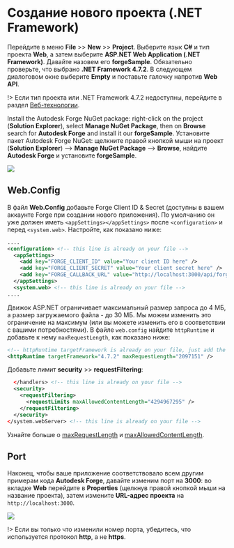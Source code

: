# Создание нового проекта (.NET Framework)

Перейдите в меню **File** >> **New** >> **Project**. Выберите язык **C#** и тип проекта **Web**, а затем выберите **ASP.NET Web Application (.NET Framework)**. Давайте назовем его **forgeSample**. Обязательно проверьте, что выбрано **.NET Framework 4.7.2**. В следующем диалоговом окне выберите **Empty** и поставьте галочку напротив **Web API**.

!> Если тип проекта или .NET Framework 4.7.2 недоступны, перейдите в раздел [Веб-технологии](environment/tools/net).

Install the Autodesk Forge NuGet package: right-click on the project (**Solution Explorer**), select **Manage NuGet Package**, then on **Browse** search for **Autodesk Forge** and install it our **forgeSample**. Установите пакет Autodesk Forge NuGet: щелкните правой кнопкой мыши на проект (**Solution Explorer**) --> **Manage NuGet Package** --> **Browse**, найдите **Autodesk Forge**  и установите **forgeSample**.

![](_media/net/create_project_webapi.gif) 

## Web.Config

В файл **Web.Config** добавьте Forge Client ID & Secret (доступны в вашем аккаунте Forge при создании нового приложения). По умолчанию он уже должен иметь `<appSettings></appSettings>` после `<configuration>` и перед `<system.web>`. Настройте, как показано ниже:

```xml
....
<configuration> <!-- this line is already on your file -->
  <appSettings>
    <add key="FORGE_CLIENT_ID" value="Your client ID here" />
    <add key="FORGE_CLIENT_SECRET" value="Your client secret here" />
    <add key="FORGE_CALLBACK_URL" value="http://localhost:3000/api/forge/callback/oauth" />
  </appSettings>
  <system.web> <!-- this line is already on your file -->
....
```

Движок ASP.NET ограничивает максимальный размер запроса до 4 МБ, а размер загружаемого файла - до 30 МБ. Мы можем изменить это ограничение на максимум (или вы можете изменить его в соответствии с вашими потребностями). В файле `web.config` найдите `httpRuntime` и добавьте к нему `maxRequestLength`, как показано ниже:

```xml
<!-- httpRuntime targetFramework is already on your file, just add the maxRequestLength -->
<httpRuntime targetFramework="4.7.2" maxRequestLength="2097151" />
```

Добавьте лимит **security** >> **requestFiltering**:

```xml
  </handlers> <!-- this line is already on your file -->
  <security>
    <requestFiltering>
      <requestLimits maxAllowedContentLength="4294967295" />
    </requestFiltering>
  </security>
</system.webServer> <!-- this line is already on your file -->
```

Узнайте больше о [maxRequestLength](https://msdn.microsoft.com/en-us/library/system.web.configuration.httpruntimesection.maxrequestlength.aspx) и [maxAllowedContentLength](https://msdn.microsoft.com/en-us/library/ms689462.aspx). 

## Port

Наконец, чтобы ваше приложение соответствовало всем другим примерам кода **Autodesk Forge**, давайте изменим порт на **3000**: во вкладке **Web** перейдите в **Properties** (щелкнув правой кнопкой мыши на название проекта), затем измените **URL-адрес проекта** на `http://localhost:3000`.

![](_media/net/port.png)

!> Если вы только что изменили номер порта, убедитесь, что используется протокол **http**, а не **https**.

